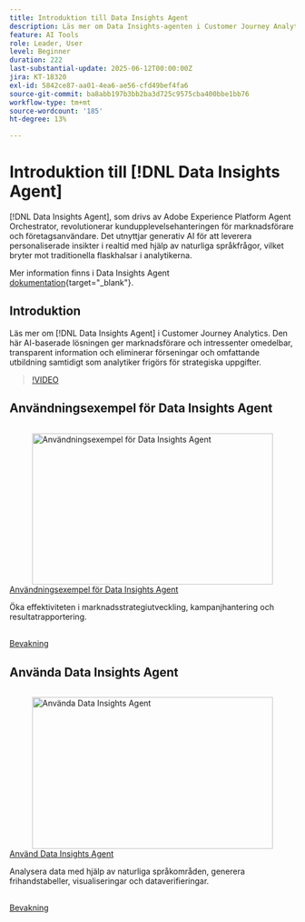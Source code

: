 ```yaml
---
title: Introduktion till Data Insights Agent
description: Läs mer om Data Insights-agenten i Customer Journey Analytics. Med denna AI-drivna lösning får marknadsförarna omedelbar och transparent information, vilket gör verksamheten mer effektiv utan flaskhalsar.
feature: AI Tools
role: Leader, User
level: Beginner
duration: 222
last-substantial-update: 2025-06-12T00:00:00Z
jira: KT-18320
exl-id: 5842ce87-aa01-4ea6-ae56-cfd49bef4fa6
source-git-commit: ba8abb197b3bb2ba3d725c9575cba400bbe1bb76
workflow-type: tm+mt
source-wordcount: '185'
ht-degree: 13%

---
```


# Introduktion till [!DNL Data Insights Agent]

[!DNL Data Insights Agent], som drivs av Adobe Experience Platform Agent Orchestrator, revolutionerar kundupplevelsehanteringen för marknadsförare och företagsanvändare. Det utnyttjar generativ AI för att leverera personaliserade insikter i realtid med hjälp av naturliga språkfrågor, vilket bryter mot traditionella flaskhalsar i analytikerna.

Mer information finns i Data Insights Agent [dokumentation](https://experienceleague.adobe.com/sv/docs/analytics-platform/using/cja-overview/cja-b2c-overview/data-analysis-ai){target="_blank"}.

## Introduktion

Läs mer om [!DNL Data Insights Agent] i Customer Journey Analytics. Den här AI-baserade lösningen ger marknadsförare och intressenter omedelbar, transparent information och eliminerar förseningar och omfattande utbildning samtidigt som analytiker frigörs för strategiska uppgifter.

>[!VIDEO](https://video.tv.adobe.com/v/3463901/?learn=on&enablevpops&captions=swe)


## Användningsexempel för Data Insights Agent

<!-- CARDS
{cta=Watch}
* data-insights-agent-use-cases.md
-->
<!-- START CARDS HTML - DO NOT MODIFY BY HAND -->
<div class="columns">
    <div class="column is-half-tablet is-half-desktop is-one-third-widescreen" aria-label="Data Insights Agent use cases">
        <div class="card" style="height: 100%; display: flex; flex-direction: column; height: 100%;">
            <div class="card-image">
                <figure class="image x-is-16by9">
                    <a href="data-insights-agent-use-cases.md" title="Användningsexempel för Data Insights Agent" target="_blank" rel="referrer">
                        <img class="is-bordered-r-small" src="https://video.tv.adobe.com/v/3463912/?format=jpeg&nocache=1742338375674&captions=swe" alt="Användningsexempel för Data Insights Agent"
                             style="width: 100%; aspect-ratio: 16 / 9; object-fit: cover; overflow: hidden; display: block; margin: auto;">
                    </a>
                </figure>
            </div>
            <div class="card-content is-padded-small" style="display: flex; flex-direction: column; flex-grow: 1; justify-content: space-between;">
                <div class="top-card-content">
                    <p class="headline is-size-6 has-text-weight-bold">
                        <a href="data-insights-agent-use-cases.md" target="_blank" rel="referrer" title="Användningsexempel för Data Insights Agent">Användningsexempel för Data Insights Agent</a>
                    </p>
                    <p class="is-size-6">Öka effektiviteten i marknadsstrategiutveckling, kampanjhantering och resultatrapportering.</p>
                </div>
                <a href="data-insights-agent-use-cases.md" target="_blank" rel="referrer" class="spectrum-Button spectrum-Button--outline spectrum-Button--primary spectrum-Button--sizeM" style="align-self: flex-start; margin-top: 1rem;">
                    <span class="spectrum-Button-label has-no-wrap has-text-weight-bold">Bevakning</span>
                </a>
            </div>
        </div>
    </div>
</div>
<!-- END CARDS HTML - DO NOT MODIFY BY HAND -->

## Använda Data Insights Agent

<!-- CARDS
{cta=Watch}
* use-the-data-insights-agent.md
-->
<!-- START CARDS HTML - DO NOT MODIFY BY HAND -->
<div class="columns">
    <div class="column is-half-tablet is-half-desktop is-one-third-widescreen" aria-label="Use the Data Insights Agent">
        <div class="card" style="height: 100%; display: flex; flex-direction: column; height: 100%;">
            <div class="card-image">
                <figure class="image x-is-16by9">
                    <a href="use-the-data-insights-agent.md" title="Använda Data Insights Agent" target="_blank" rel="referrer">
                        <img class="is-bordered-r-small" src="https://video.tv.adobe.com/v/3463923/?format=jpeg&nocache=1742338375674&captions=swe" alt="Använda Data Insights Agent"
                             style="width: 100%; aspect-ratio: 16 / 9; object-fit: cover; overflow: hidden; display: block; margin: auto;">
                    </a>
                </figure>
            </div>
            <div class="card-content is-padded-small" style="display: flex; flex-direction: column; flex-grow: 1; justify-content: space-between;">
                <div class="top-card-content">
                    <p class="headline is-size-6 has-text-weight-bold">
                        <a href="use-the-data-insights-agent.md" target="_blank" rel="referrer" title="Använda Data Insights Agent">Använd Data Insights Agent</a>
                    </p>
                    <p class="is-size-6">Analysera data med hjälp av naturliga språkområden, generera frihandstabeller, visualiseringar och dataverifieringar.</p>
                </div>
                <a href="use-the-data-insights-agent.md" target="_blank" rel="referrer" class="spectrum-Button spectrum-Button--outline spectrum-Button--primary spectrum-Button--sizeM" style="align-self: flex-start; margin-top: 1rem;">
                    <span class="spectrum-Button-label has-no-wrap has-text-weight-bold">Bevakning</span>
                </a>
            </div>
        </div>
    </div>
</div>
<!-- END CARDS HTML - DO NOT MODIFY BY HAND -->
